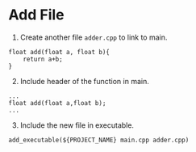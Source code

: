 # Add File
1. Create another file `adder.cpp` to link to main. 
```
float add(float a, float b){
    return a+b;
}
```
2. Include header of the function in main.
```
...
float add(float a,float b);
...
```
3. Include the new file in executable.
```
add_executable(${PROJECT_NAME} main.cpp adder.cpp)
```
